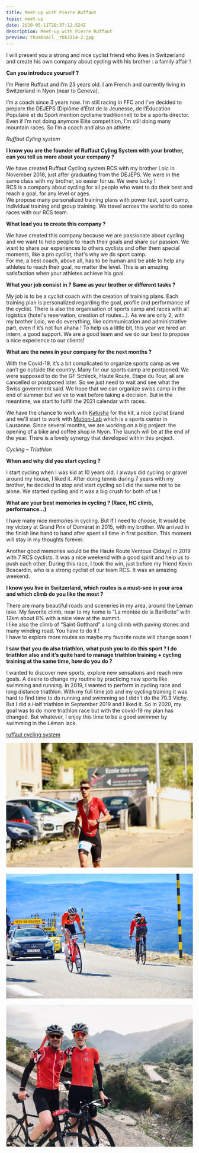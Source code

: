 ```yaml
---
title: Meet-up with Pierre Ruffaut
topic: meet-up
date: 2020-05-11T20:37:12.524Z
description: Meet-up with Pierre Ruffaut
preview: thumbnail__rbk3114-2.jpg
---
```

I will present you a strong and nice cyclist friend who lives in Switzerland and create his own company about cycling with his brother : a family affair ! 

**Can you introduce yourself ?**

I’m Pierre Ruffaut and I’m 23 years old. I am French and currently living in Switzerland in Nyon (near to Geneva).

I’m a coach since 3 years now. I’m still racing in FFC and I've decided to prepare the DEJEPS (Diplôme d’État de la Jeunesse, de l’Éducation Populaire et du Sport mention cyclisme traditionnel) to be a sports director. Even if I’m not doing anymore Elite competition, I’m still doing many mountain races. So I’m a coach and also an athlete.

*Ruffaut Cyling system*

**I know you are the founder of Ruffaut Cyling System with your brother, can you tell us more about your company ?**

We have created Ruffaut Cycling system RCS with my brother Loic in November 2018, just after graduating from the DEJEPS. We were in the same class with my brother, so easier for us. We were lucky !\
RCS is a company about cycling for all people who want to do their best and reach a goal, for any level or ages.\
We propose many personalized training plans with power test, sport camp, individual training and group training. We travel across the world to do some races with our RCS team. 

**What lead you to create this company ?**

We have created this company because we are passionate about cycling and we want to help people to reach their goals and share our passion. We want to share our experiences to others cyclists and offer them special moments, like a pro cyclist, that's why we do sport camp.\
For me, a best coach, above all, has to be human and be able to help any athletes to reach their goal, no matter the level. This is an amazing satisfaction when your athletes achieve his goal.

**What your job consist in ? Same as your brother or different tasks ?**

My job is to be a cyclist coach with the creation of training plans. Each training plan is personalized regarding the goal, profile and performance of the cyclist. There is also the organisation of sports camp and races with all logistics (hotel's reservation, creation of routes…). As we are only 2, with my brother Loic, we do everything, like communication and administrative part, even if it’s not fun ahaha ! To help us a little bit, this year we hired an intern, a good support. We are a good team and we do our best to propose a nice experience to our clients!

**What are the news in your company for the next months ?** 

With the Covid-19, it’s a bit complicated to organize sports camp as we can’t go outside the country. Many for our sports camp are postponed. We were supposed to do the GF Schleck, Haute Route, Etape du Tour, all are cancelled or postponed later. So we just need to wait and see what the Swiss government said. We hope that we can organize swiss camp in the end of summer but we've to wait before taking a decision. But in the meantime, we start to fulfill the 2021 calendar with races.

We have the chance to work with [Katusha](https://katusha-sports.com/?lang=fr) for the kit, a nice cyclist brand and we'll start to work with [Motion-Lab](https://www.motion-lab.ch/) which is a sports center in Lausanne. Since several months, we are working on a big project: the opening of a bike and coffee shop in Nyon. The launch will be at the end of the year. There is a lovely synergy that developed within this project.

*Cycling – Triathlon*

**When and why did you start cycling ?**

I start cycling when I was kid at 10 years old. I always did cycling or gravel around my house, I liked it. After doing tennis during 7 years with my brother, he decided to stop and start cycling so I did the same not to be alone. We started cycling and it was a big crush for both of us !

**What are your best memories in cycling ? (Race, HC climb, performance…)**

I have many nice memories in cycling. But If I need to choose, It would be my victory at Grand Prix of Domérat in 2015, with my brother. We arrived in the finish line hand to hand after spent all time in first position. This moment will stay in my thoughts forever.

Another good memories would be the Haute Route Ventoux (3days) in 2019 with 7 RCS cyclists. It was a nice weekend with a good spirit and help us to push each other. During this race, I took the win, just before my friend Kevin Boscardin, who is a strong cyclist of our team RCS. It was an amazing weekend.

**I know you live in Switzerland, which routes is a must-see in your area and which climb do you like the most ?**

There are many beautiful roads and sceneries in my area, around the Léman lake. My favorite climb, near to my home is “La montée de la Barillette” with 12km about 8% with a nice view at the summit.\
I like also the climb of “Saint Gotthard” a long climb with paving stones and many winding road. You have to do it ! \
I have to explore more routes so maybe my favorite route will change soon !

**I saw that you do also triathlon, what push you to do this sport ? I do triathlon also and it’s quite hard to manage triathlon training + cycling training at the same time, how do you do ?**

I wanted to discover new sports, explore new sensations and reach new goals. A desire to change my routine by practicing new sports like swimming and running. In 2019, I wanted to perform in cycling race and long distance triathlon. With my full time job and my cycling training it was hard to find time to do running and swimming so I didn’t do the 70.3 Vichy. But I did a Half triathlon in September 2019 and I liked it. So in 2020, my goal was to do more triathlon race but with the covid-19 my plan has changed. But whatever, I enjoy this time to be a good swimmer by swimming in the Léman lack.

[ruffaut cycling system](https://ruffaut-cycling-system.com)

![](thumbnail_img_2635.jpg)

![](thumbnail_3-p2hrventoux19-dc-55.jpg)

![](thumbnail_1da43c68-cb91-4603-8b1f-b9b1b6eb2418.jpg)